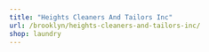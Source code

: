 ```yaml
---
title: "Heights Cleaners And Tailors Inc"
url: /brooklyn/heights-cleaners-and-tailors-inc/
shop: laundry
---
```

